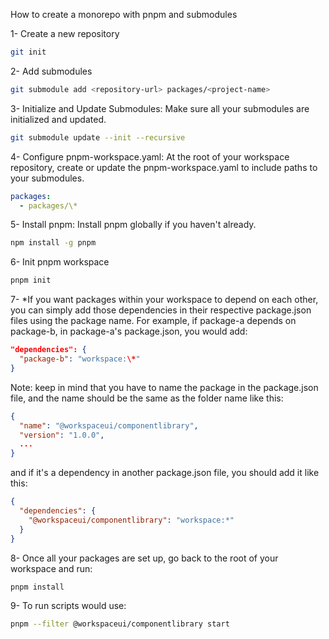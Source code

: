 How to create a monorepo with pnpm and submodules

1- Create a new repository

```bash
git init
```

2- Add submodules

```bash
git submodule add <repository-url> packages/<project-name>
```

3- Initialize and Update Submodules: Make sure all your submodules are initialized and updated.

```bash
git submodule update --init --recursive
```

4- Configure pnpm-workspace.yaml: At the root of your workspace repository, create or update the pnpm-workspace.yaml to include paths to your submodules.

```yml
packages:
  - packages/\*
```

5- Install pnpm: Install pnpm globally if you haven't already.

```bash
npm install -g pnpm
```

6- Init pnpm workspace

```bash
pnpm init
```

7- \*If you want packages within your workspace to depend on each other, you can simply add those dependencies in their respective package.json files using the package name. For example, if package-a depends on package-b, in package-a's package.json, you would add:

```json
"dependencies": {
  "package-b": "workspace:\*"
}
```

Note: keep in mind that you have to name the package in the package.json file, and the name should be the same as the folder name like this:

```json
{
  "name": "@workspaceui/componentlibrary",
  "version": "1.0.0",
  ...
}
```

and if it's a dependency in another package.json file, you should add it like this:

```json
{
  "dependencies": {
    "@workspaceui/componentlibrary": "workspace:*"
  }
}
```

8- Once all your packages are set up, go back to the root of your workspace and run:

```bash
pnpm install
```

9- To run scripts would use:

```bash
pnpm --filter @workspaceui/componentlibrary start
```

